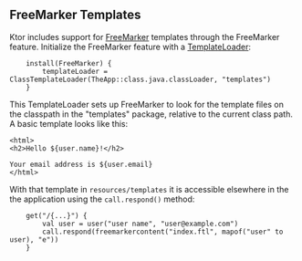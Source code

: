 ## FreeMarker Templates

Ktor includes support for [FreeMarker](http://freemarker.org/) templates through the FreeMarker
feature.  Initialize the FreeMarker feature with a
[TemplateLoader](http://freemarker.org/docs/pgui_config_templateloading.html):

```
    install(FreeMarker) {
        templateLoader = ClassTemplateLoader(TheApp::class.java.classLoader, "templates")
    }
```

This TemplateLoader sets up FreeMarker to look for the template files on the classpath in the
"templates" package, relative to the current class path.  A basic template looks like this:

```
<html>
<h2>Hello ${user.name}!</h2>

Your email address is ${user.email}
</html>
```

With that template in `resources/templates` it is accessible elsewhere in the the application
using the `call.respond()` method:

```
    get("/{...}") {
        val user = user("user name", "user@example.com")
        call.respond(freemarkercontent("index.ftl", mapof("user" to user), "e"))
    }
```
